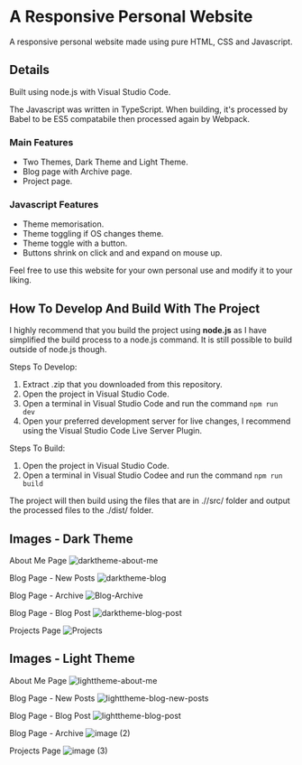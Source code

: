# A Responsive Personal Website
A responsive personal website made using pure HTML, CSS and Javascript.

## Details
Built using node.js with Visual Studio Code.

The Javascript was written in TypeScript. When building, it's processed by Babel to be ES5 compatabile then processed again by Webpack.

### Main Features
- Two Themes, Dark Theme and Light Theme.
- Blog page with Archive page.
- Project page.

### Javascript Features
- Theme memorisation.
- Theme toggling if OS changes theme.
- Theme toggle with a button.
- Buttons shrink on click and and expand on mouse up.

Feel free to use this website for your own personal use and modify it to your liking.

## How To Develop And Build With The Project
I highly recommend that you build the project using **node.js** as I have simplified the build process to a node.js command. It is still possible to build outside of node.js though.

Steps To Develop:
1. Extract .zip that you downloaded from this repository.
2. Open the project in Visual Studio Code.
3. Open a terminal in Visual Studio Code and run the command ```npm run dev```
4. Open your preferred development server for live changes, I recommend using the Visual Studio Code Live Server Plugin.

Steps To Build:
1. Open the project in Visual Studio Code.
2. Open a terminal in Visual Studio Codee and run the command ```npm run build```

The project will then build using the files that are in .//src/ folder and output the processed files to the ./dist/ folder.

## Images - Dark Theme
About Me Page
![darktheme-about-me](https://github.com/Krayno/personal-website/assets/48147112/ecfea679-8fed-4a35-89e6-27fa2f944362)


Blog Page - New Posts
![darktheme-blog](https://github.com/Krayno/personal-website/assets/48147112/ab0e2882-3789-40de-855c-cfc489262a5d)

Blog Page - Archive
![Blog-Archive](https://github.com/Krayno/personal-website/assets/48147112/803a880a-f38f-464e-a7c5-adfc26b48f41)

Blog Page - Blog Post
![darktheme-blog-post](https://github.com/Krayno/personal-website/assets/48147112/46d94457-b15b-4d6c-bd49-7652cb017dfe)

Projects Page
![Projects](https://github.com/Krayno/personal-website/assets/48147112/56390c3a-03fc-47fb-9592-d2db0f0e9834)

## Images - Light Theme
About Me Page
![lighttheme-about-me](https://github.com/Krayno/personal-website/assets/48147112/30a6c593-7451-473a-8de4-fca5b592c257)

Blog Page - New Posts
![lighttheme-blog-new-posts](https://github.com/Krayno/personal-website/assets/48147112/5a362ec5-b4ea-4d8f-a1ce-8a3ceededae8)

Blog Page - Blog Post
![lighttheme-blog-post](https://github.com/Krayno/personal-website/assets/48147112/21bf9e75-e4ed-4e36-9b1f-b9af404ff459)

Blog Page - Archive
![image (2)](https://github.com/Krayno/personal-website/assets/48147112/036adaaa-35d4-4ac5-b59d-3c12e7b1c339)

Projects Page
![image (3)](https://github.com/Krayno/personal-website/assets/48147112/059ad408-311b-4fbc-8eff-b2953ddcbd72)
